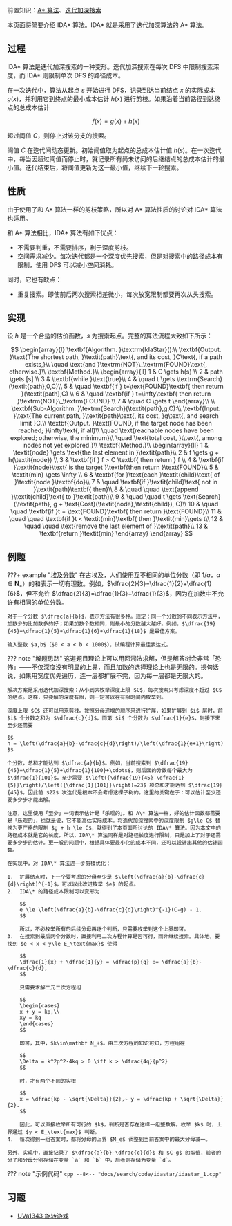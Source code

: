 前置知识：[A\* 算法](./astar.md)、[迭代加深搜索](./iterative.md)

本页面将简要介绍 IDA\* 算法。IDA\* 就是采用了迭代加深算法的 A\* 算法。

## 过程

IDA\* 算法是迭代加深搜索的一种变形。迭代加深搜索在每次 DFS 中限制搜索深度，而 IDA\* 则限制单次 DFS 的路径成本。

在一次迭代中，算法从起点 $s$ 开始进行 DFS，记录到达当前结点 $x$ 的实际成本 $g(x)$，并利用它到终点的最小成本估计 $h(x)$ 进行剪枝。如果沿着当前路径到达终点的总成本估计

$$
f(x) = g(x) + h(x)
$$

超过阈值 $C$，则停止对该分支的搜索。

阈值 $C$ 在迭代间动态更新。初始阈值取为起点的总成本估计值 $h(s)$。在一次迭代中，每当因超过阈值而停止时，就记录所有尚未访问的后继结点的总成本估计的最小值。迭代结束后，将阈值更新为这一最小值，继续下一轮搜索。

## 性质

由于使用了和 A\* 算法一样的剪枝策略，所以对 A\* 算法性质的讨论对 IDA\* 算法也适用。

和 A\* 算法相比，IDA\* 算法有如下优点：

-   不需要判重，不需要排序，利于深度剪枝。
-   空间需求减少。每次迭代都是一个深度优先搜索，但是对搜索中的路径成本有限制，使用 DFS 可以减小空间消耗。

同时，它也有缺点：

-   重复搜索。即使前后两次搜索相差微小，每次放宽限制都要再次从头搜索。

## 实现

设 $h$ 是一个合适的估价函数，$s$ 为搜索起点。完整的算法流程大致如下所示：

$$
\begin{array}{l}
\textbf{Algorithm. }\textrm{IdaStar}():\\
\textbf{Output. }\text{The shortest path, }\textit{path}\text{, and its cost, }C\text{, if a path exists,}\\
\quad \text{and }\textrm{NOT}\_\textrm{FOUND}\text{, otherwise.}\\
\textbf{Method.}\\
\begin{array}{ll}
1  & C \gets h(s) \\
2  & path \gets [s] \\
3  & \textbf{while }\text{true}\\
4  & \quad t \gets \textrm{Search}(\textit{path},0,C)\\
5  & \quad \textbf{if } t=\text{FOUND}\textbf{ then return }(\textit{path},C) \\
6  & \quad \textbf{if } t=\infty\textbf{ then return }\textrm{NOT}\_\textrm{FOUND} \\
7  & \quad C \gets t
\end{array}\\
\\
\textbf{Sub-Algorithm. }\textrm{Search}(\textit{path},g,C):\\
\textbf{Input. }\text{The current path, }\textit{path}\text{, its cost, }g\text{, and search limit }C.\\
\textbf{Output. }\text{FOUND, if the target node has been reached; }\infty\text{, if all}\\
\quad \text{reachable nodes have been explored; otherwise, the minimum}\\
\quad \text{total cost, }t\text{, among nodes not yet explored.}\\
\textbf{Method.}\\
\begin{array}{ll}
1  & \textit{node} \gets \text{the last element in }\textit{path}\\
2  & f \gets g + h(\textit{node}) \\
3  & \textbf{if } f > C \textbf{ then return } f \\
4  & \textbf{if }\textit{node}\text{ is the target }\textbf{then return }\text{FOUND}\\
5  & \textit{min} \gets \infty \\
6  & \textbf{for }\text{each }\textit{child}\text{ of }\textit{node }\textbf{do}\\
7  & \quad \textbf{if }\textit{child}\text{ not in }\textit{path}\textbf{ then}\\
8  & \quad \quad \text{append }\textit{child}\text{ to }\textit{path}\\
9  & \quad \quad t \gets \text{Search}(\textit{path}, g + \text{Cost}(\textit{node},\textit{child}), C)\\
10 & \quad \quad \textbf{if }t = \text{FOUND}\textbf{ then return }\text{FOUND}\\
11 & \quad \quad \textbf{if }t < \textit{min}\textbf{ then }\textit{min}\gets t\\
12 & \quad \quad \text{remove the last element of }\textit{path}\\
13 & \textbf{return }\textit{min}
\end{array}
\end{array}
$$

## 例题

???+ example "[埃及分数](https://www.luogu.com.cn/problem/P1763)"
    在古埃及，人们使用互不相同的单位分数（即 $1/a$，$a\in\mathbf{N}_+$）的和表示一切有理数。例如，$\dfrac{2}{3}=\dfrac{1}{2}+\dfrac{1}{6}$，但不允许 $\dfrac{2}{3}=\dfrac{1}{3}+\dfrac{1}{3}$，因为在加数中不允许有相同的单位分数。
    
    对于一个分数 $\dfrac{a}{b}$，表示方法有很多种。规定：同一个分数的不同表示方法中，加数少的比加数多的好；如果加数个数相同，则最小的分数越大越好。例如，$\dfrac{19}{45}=\dfrac{1}{5}+\dfrac{1}{6}+\dfrac{1}{18}$ 是最佳方案。
    
    输入整数 $a,b$（$0 < a < b < 1000$），试编程计算最佳表达式。

??? note "解题思路"
    这道题目理论上可以用回溯法求解，但是解答树会非常「恐怖」——不仅深度没有明显的上界，而且加数的选择理论上也是无限的。换句话说，如果用宽度优先遍历，连一层都扩展不完，因为每一层都是无限大的。
    
    解决方案是采用迭代加深搜索：从小到大枚举深度上限 $C$，每次搜索只考虑深度不超过 $C$ 的结点。这样，只要解的深度有限，则一定可以在有限时间内枚举到。
    
    深度上限 $C$ 还可以用来剪枝。按照分母递增的顺序来进行扩展，如果扩展到 $i$ 层时，前 $i$ 个分数之和为 $\dfrac{c}{d}$，而第 $i$ 个分数为 $\dfrac{1}{e}$，则接下来至少还需要
    
    $$
    h = \left(\dfrac{a}{b}-\dfrac{c}{d}\right)/\left(\dfrac{1}{e+1}\right)
    $$
    
    个分数，总和才能达到 $\dfrac{a}{b}$。例如，当前搜索到 $\dfrac{19}{45}=\dfrac{1}{5}+\dfrac{1}{100}+\cdots$，则后面的分数每个最大为 $\dfrac{1}{101}$，至少需要 $\left({\dfrac{19}{45}-\dfrac{1}{5}}\right)/\left({\dfrac{1}{101}}\right)=23$ 项总和才能达到 $\dfrac{19}{45}$，因此前 $22$ 次迭代是根本不会考虑这棵子树的。这里的关键在于：可以估计至少还要多少步才能出解。
    
    注意，这里使用「至少」一词表示估计是「乐观的」。和 A\* 算法一样，好的估计函数都需要是「乐观的」，也就是说，它不能高估实际成本。将迭代加深搜索中的深度限制 $g\le C$ 替换为更严格的限制 $g + h \le C$，就得到了本页面所讨论的 IDA\* 算法。因为本文中的路径成本就是它的长度，所以，IDA\* 算法同样是对路径长度进行限制，只是加上了对于还需要多少步的估计。更一般的问题中，根据具体要最小化的成本不同，还可以设计出其他的估计函数。
    
    在实现中，对 IDA\* 算法进一步剪枝优化：
    
    1.  扩展结点时，下一个要考虑的分母至少是 $\left(\dfrac{a}{b}-\dfrac{c}{d}\right)^{-1}$，可以以此改进枚举 $e$ 的起点。
    2.  IDA\* 的路径成本限制可以变形为
    
        $$
        e \le \left(\dfrac{a}{b}-\dfrac{c}{d}\right)^{-1}(C-g) - 1.
        $$
    
        所以，不必枚举所有的后续分母再逐个判断，只需要枚举到这个上界即可。
    3.  在搜索到最后两个分数时，直接利用二次方程计算是否可行，而非继续搜索。具体地，要找到 $e < x < y\le E_\text{max}$ 使得
    
        $$
        \dfrac{1}{x} + \dfrac{1}{y} = \dfrac{p}{q} := \dfrac{a}{b}-\dfrac{c}{d},
        $$
    
        只需要求解二元二次方程组
    
        $$
        \begin{cases}
        x + y = kp,\\
        xy = kq
        \end{cases}
        $$
    
        即可，其中，$k\in\mathbf N_+$。由二次方程的知识可知，方程组在
    
        $$
        \Delta = k^2p^2-4kq > 0 \iff k > \dfrac{4q}{p^2}
        $$
    
        时，才有两个不同的实根
    
        $$
        x = \dfrac{kp - \sqrt{\Delta}}{2},~ y = \dfrac{kp + \sqrt{\Delta}}{2}.
        $$
    
        因此，可以直接枚举所有可行的 $k$，判断是否存在这样一组整数解。枚举 $k$ 时，上界通过 $y < E_\text{max}$ 判断。
    4.  每次得到一组答案时，都将分母的上界 $M_e$ 调整到当前答案中的最大分母减一。
    
    另外，实现中，直接记录了 $\dfrac{a}{b}-\dfrac{c}{d}$ 和 $C-g$ 的取值，前者的分子和分母分别存储在变量 `a` 和 `b` 中，后者则存储为变量 `d`。

??? note "示例代码"
    ```cpp
    --8<-- "docs/search/code/idastar/idastar_1.cpp"
    ```

## 习题

-   [UVa1343 旋转游戏](https://onlinejudge.org/index.php?option=com_onlinejudge&Itemid=8&category=24&page=show_problem&problem=4089)
